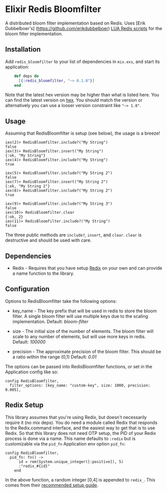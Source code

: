 # Elixir Redis Bloomfilter

A distributed bloom filter implementation based on Redis. Uses [Erik Dubbelboer's] (https://github.com/erikdubbelboer)
[LUA Redis scripts](https://github.com/ErikDubbelboer/redis-lua-scaling-bloom-filter) for the bloom filter implementation.

## Installation

Add `redis_bloomfilter` to your list of dependencies in `mix.exs`,
and start its application:

```elixir
    def deps do
      [{:redis_bloomfilter, "~> 0.1.0"}]
    end
```

Note that the latest hex version may be higher than what is listed here. You can
find the latest version on [hex](https://hex.pm/packages/redis_bloomfilter). You should match
the version or alternatively you can use a looser version constraint like `"~> 1.0"`.

## Usage

Assuming that RedisBloomfilter is setup (see below), the usage is a breeze!

```
iex(2)> RedisBloomfilter.include?("My String")
false
iex(3)> RedisBloomfilter.insert("My String")
{:ok, "My String"}
iex(4)> RedisBloomfilter.include?("My String")
true

iex(5)> RedisBloomfilter.include?("My String 2")
false
iex(7)> RedisBloomfilter.insert("My String 2")
{:ok, "My String 2"}
iex(8)> RedisBloomfilter.include?("My String 2")
true

iex(9)> RedisBloomfilter.include?("My String 3")
false
iex(10)> RedisBloomfilter.clear
{:ok, 2}
iex(11)> RedisBloomfilter.include?("My String")
false
```

The three public methods are `include?`, `insert`, and `clear`. `clear` is destructive and should be used with care.

## Dependencies

* Redix - Requires that you have setup [Redix](https://hexdocs.pm/redix/real-world-usage.html) on your own and can provide
          a name function to the library.

## Configuration

Options to RedisBloomfilter take the following options:

* key_name  - The key prefix that will be used in redis to store the bloom filter. A single bloom filter will
              use multiple keys due to the scaling implementation.
              Default: *bloom-filter*

* size      - The initial size of the number of elements. The bloom filter will scale to any number of elements, but
              will use more keys in redis.
              Default: *100000*

* precision - The approximate precision of the bloom filter. This should be a ratio within the range (0,1)
              Default: *0.01*

The options can be passed into RedisBloomfilter functions, or set in the Application config like so:

```
config RedisBloomfilter,
  filter_options: [key_name: "custom-key", size: 1000, precision: 0.005],
```

## Redix Setup

This library assumes that you're using Redix, but doesn't necessarily require it (no mix deps). You do need a module
called Redix that responds to the Redix.command interface, and the easiest way to get that is to use Redix. So that this
library does not need OTP setup, the PID of your Redix process is done via a name. This name defaults to `:redix` but is
customizable via the `pid_fn` Application env option `pid_fn`:

```
config RedisBloomfilter,
  pid_fn: fn() ->
      id = rem(System.unique_integer([:positive]), 5)
      :"redix_#{id}"
    end
```

In the above function, a random integer [0,4] is appended to `redix_`. This comes from their
[recommended setup guide](https://hexdocs.pm/redix/real-world-usage.html).
